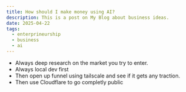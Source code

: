 ```yaml
---
title: How should I make money using AI?
description: This is a post on My Blog about business ideas.
date: 2025-04-22
tags: 
  - enterprineurship
  - business
  - ai
---
```


- Always deep research on the market you try to enter.
- Always local dev first
- Then open up funnel using tailscale and see if it gets any traction.
- Then use Cloudflare to go completly public

